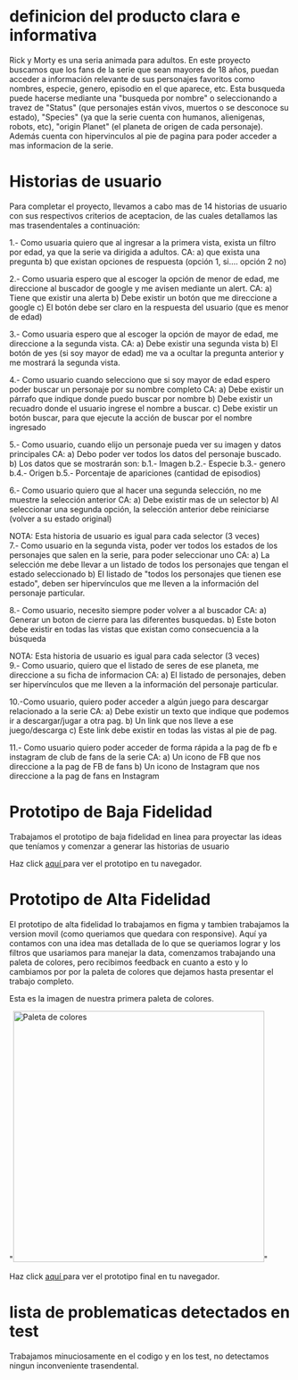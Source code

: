 # definicion del producto clara e informativa

Rick y Morty es una seria animada para adultos. En este proyecto buscamos que los fans de la serie que sean mayores de 18 años, puedan acceder a información relevante de sus personajes favoritos como nombres, especie, genero, episodio en el que aparece, etc. Esta busqueda puede hacerse mediante una "busqueda por nombre" o seleccionando a travez de "Status" (que personajes están vivos, muertos o se desconoce su estado), "Species" (ya que la serie cuenta con humanos, alienigenas, robots, etc), "origin Planet" (el planeta de origen de cada personaje). Además cuenta con hipervinculos al pie de pagina para poder acceder a mas informacion de la serie.

# Historias de usuario

Para completar el proyecto, llevamos a cabo mas de 14 historias de usuario con sus respectivos criterios de aceptacion, de las cuales detallamos las mas trasendentales a continuación:

1.- Como usuaria quiero que al ingresar a la primera vista, exista un filtro por edad, ya que la serie va dirigida a adultos.
CA: 
a) que exista una pregunta
b) que existan opciones de respuesta (opción 1, si.... opción 2 no)

2.- Como usuaria espero que al escoger la opción de menor de edad, me direccione al buscador de google y me avisen mediante un alert.
CA:
a) Tiene que existir una alerta
b) Debe existir un botón que me direccione a google
c) El botón debe ser claro en la respuesta del usuario (que es menor de edad)

3.- Como usuaria espero que al escoger la opción de mayor de edad, me direccione a la segunda vista.
CA:
a) Debe existir una segunda vista
b) El botón de yes (si soy mayor de edad) me va a ocultar la pregunta anterior y me mostrará la segunda vista.

4.- Como usuario cuando selecciono que si soy mayor de edad espero poder buscar un personaje por su nombre completo
CA:
a) Debe existir un párrafo que indique donde puedo buscar por nombre
b) Debe existir un recuadro donde el usuario ingrese el nombre a buscar.
c) Debe existir un botón buscar, para que ejecute la acción de buscar por el nombre ingresado

5.- Como usuario, cuando elijo un personaje pueda ver su imagen y datos principales
CA:
a) Debo poder ver todos los datos del personaje buscado.
b) Los datos que se mostrarán son:
b.1.- Imagen
b.2.- Especie
b.3.- genero
b.4.- Origen
b.5.- Porcentaje de apariciones (cantidad de episodios)

6.- Como usuario quiero que al hacer una segunda selección, no me muestre la selección anterior
CA:
a) Debe existir mas de un selector
b) Al seleccionar una segunda opción, la selección anterior debe reiniciarse (volver a su estado original)

NOTA: Esta historia de usuario es igual para cada selector (3 veces)<br/>
7.- Como usuario en la segunda vista, poder ver todos los estados de los personajes que salen en la serie, para poder seleccionar uno
CA: 
a) La selección me debe llevar a un listado de todos los personajes que tengan el estado seleccionado
b) El listado de "todos los personajes que tienen ese estado", deben ser hipervínculos que me lleven a la información del personaje particular.

8.- Como usuario, necesito siempre poder volver a al buscador
CA:
a) Generar un boton de cierre para las diferentes busquedas.
b) Este boton debe existir en todas las vistas que existan como consecuencia a la búsqueda

NOTA: Esta historia de usuario es igual para cada selector (3 veces)<br/>
9.- Como usuario, quiero que el listado de seres de ese planeta, me direccione a su ficha de informacion
CA: 
a) El listado de personajes, deben ser hipervínculos que me lleven a la información del personaje particular.

10.-Como usuario, quiero poder acceder a algún juego para descargar relacionado a la serie
CA:
a) Debe existir un texto que indique que podemos ir a descargar/jugar a otra pag.
b) Un link que nos lleve a ese juego/descarga
c) Este link debe existir en todas las vistas al pie de pag.

11.- Como usuario quiero poder acceder de forma rápida a la pag de fb e instagram de club de fans de la serie
CA:
a) Un icono de FB que nos direccione a la pag de FB de fans
b) Un icono de Instagram que nos direccione a la pag de fans en Instagram

# Prototipo de Baja Fidelidad

Trabajamos el prototipo de baja fidelidad en linea para proyectar las ideas que teníamos y comenzar a generar las historias de usuario

Haz click <A HREF="https://jamboard.google.com/d/1lHILrCQkzP8QvDUE2cQzSkybnS9O9EQH-tFtwjjdxAY/viewer?ts=6266acf6&f=0">  aquí </A> para ver el prototipo en tu navegador. 

# Prototipo de Alta Fidelidad

El prototipo de alta fidelidad lo trabajamos en figma y tambien trabajamos la version movil (como queriamos que quedara con responsive). Aquí ya contamos con una idea mas detallada de lo que se queriamos lograr y los filtros que usariamos para manejar la data, comenzamos trabajando una paleta de colores, pero recibimos feedback en cuanto a esto y lo cambiamos por por la paleta de colores que dejamos hasta presentar el trabajo completo.

Esta es la imagen de nuestra primera paleta de colores.<br/>

"<img src ="https://github.com/camicamposc/SCL020-data-lovers/blob/main/src/image/Paleta%20de%20colores.jpg?raw=true" width = "450" height = "450" alt = "Paleta de colores">" <br/>

Haz click <A HREF="https://www.figma.com/file/oFftNozv3DQPw7vSDt2CIz/Untitled?node-id=0%3A1">  aquí </A> para ver el prototipo final en tu navegador. 

# lista de problematicas detectados en test

Trabajamos minuciosamente en el codigo y en los test, no detectamos ningun inconveniente trasendental.